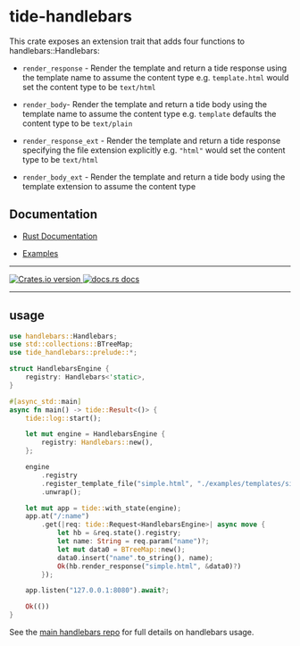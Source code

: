 # tide-handlebars

This crate exposes an extension trait that adds four functions to handlebars::Handlebars: 

* `render_response` - Render the template and return a tide response using the template name to assume the content type
    e.g. `template.html` would set the content type to be `text/html`

* `render_body`- Render the template and return a tide body using the template name to assume the content type
    e.g. `template` defaults the content type to be `text/plain`

* `render_response_ext` - Render the template and return a tide response specifying the file extension explicitly
    e.g. `"html"` would set the content type to be `text/html`

* `render_body_ext` - Render the template and return a tide body using the template extension to assume the content type


## Documentation 

* [Rust Documentation](https://docs.rs/tide-handlebars)

* [Examples](https://github.com/No9/tide-handlebars/blob/master/examples/)

---

<a href="https://crates.io/crates/tide-handlebars">
<img src="https://img.shields.io/crates/v/tide-handlebars.svg?style=flat-square"
alt="Crates.io version" />
</a>

<a href="https://docs.rs/tide-handlebars">
<img src="https://img.shields.io/badge/docs-latest-blue.svg?style=flat-square"
alt="docs.rs docs" />
</a>

---

## usage

```rust
use handlebars::Handlebars;
use std::collections::BTreeMap;
use tide_handlebars::prelude::*;

struct HandlebarsEngine {
    registry: Handlebars<'static>,
}

#[async_std::main]
async fn main() -> tide::Result<()> {
    tide::log::start();

    let mut engine = HandlebarsEngine {
        registry: Handlebars::new(),
    };

    engine
        .registry
        .register_template_file("simple.html", "./examples/templates/simple.html")
        .unwrap();

    let mut app = tide::with_state(engine);
    app.at("/:name")
        .get(|req: tide::Request<HandlebarsEngine>| async move {
            let hb = &req.state().registry;
            let name: String = req.param("name")?;
            let mut data0 = BTreeMap::new();
            data0.insert("name".to_string(), name);
            Ok(hb.render_response("simple.html", &data0)?)
        });

    app.listen("127.0.0.1:8080").await?;

    Ok(())
}
```

See the [main handlebars repo](https://github.com/sunng87/handlebars-rust) for full details on handlebars usage.
